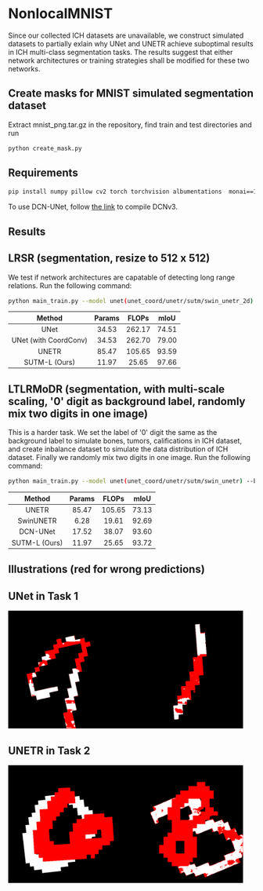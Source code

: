 # NonlocalMNIST

Since our collected ICH datasets are unavailable, we construct simulated datasets to partially exlain why UNet and UNETR achieve suboptimal results in ICH multi-class segmentation tasks. The results suggest that either network architectures or training strategies shall be modified for these two networks. 

## Create masks for MNIST simulated segmentation dataset
   Extract mnist_png.tar.gz in the repository, find train and test directories and run 
   ```bash
   python create_mask.py 
   ```

## Requirements
   ```bash
   pip install numpy pillow cv2 torch torchvision albumentations  monai==1.2.0 timm==0.9.12
   ```
   To use DCN-UNet, follow [the link](https://github.com/OpenGVLab/InternImage/issues/84) to compile DCNv3.

## Results

## LRSR (segmentation, resize to 512 x 512)
   We test if network architectures are capatable of detecting long range relations. Run the following command:
    
   ```bash
   python main_train.py --model unet(unet_coord/unetr/sutm/swin_unetr_2d) --save-model-path address_of_save_model_path
   ```
    
   |     Method                   |  Params |  FLOPs  |  mIoU  |
   | :-------------------------:  | :-----: | :-----: | :----: |
   |     UNet                     |  34.53  |  262.17 |  74.51 |
   |     UNet (with  CoordConv)   |  34.53  |  262.70 |  79.00 |
   |     UNETR                    |  85.47  |  105.65 |  93.59 |
   |     SUTM-L (Ours)          |  11.97  |  25.65  |  97.66 |

## LTLRMoDR (segmentation, with multi-scale scaling, '0' digit as background label, randomly mix two digits in one image)
   This is a harder task. We set the label of '0' digit the same as the background label to simulate bones, tumors, califications in ICH dataset,
   and create inbalance dataset to simulate the data distribution of ICH dataset. Finally we randomly mix two digits in one image. Run the following command:

   ```bash
   python main_train.py --model unet(unet_coord/unetr/sutm/swin_unetr) --background True --balance extreme --class-weights 1 1.12 1.125 1.143 1.167 2 2.25 3.33 5 10 --transform center_scaling  --lr_scheduler True  --cutmix 0 --save-model-path address_of_save_model_path 
   ``` 

   |     Method                   |  Params |  FLOPs  |  mIoU  |
   | :-------------------------:  | :-----: | :-----: | :----: |
   |     UNETR                    |  85.47  |  105.65 |  73.13 |
   |     SwinUNETR                |   6.28  |   19.61 |  92.69 |
   |     DCN-UNet                 |  17.52  |   38.07 |  93.60 | 
   |     SUTM-L (Ours)          |  11.97  |  25.65  |  93.72 |

## Illustrations (red for wrong predictions)

## UNet in Task 1  
<img src="https://github.com/chihchiehchen/ICH_benchmark/blob/main/NonlocalMNIST/pic/unet_check_394.png" height="240px" width="240px" /><img src="https://github.com/chihchiehchen/ICH_benchmark/blob/main/NonlocalMNIST/pic/unet_check_4563.png" height="240px" width="240px" />

## UNETR in Task 2  
<img src="https://github.com/chihchiehchen/ICH_benchmark/blob/main/NonlocalMNIST/pic/unetr_check_183.png" height="240px" width="240px" /><img src="https://github.com/chihchiehchen/ICH_benchmark/blob/main/NonlocalMNIST/pic/unetr_check_1840.png" height="240px" width="240px" />
